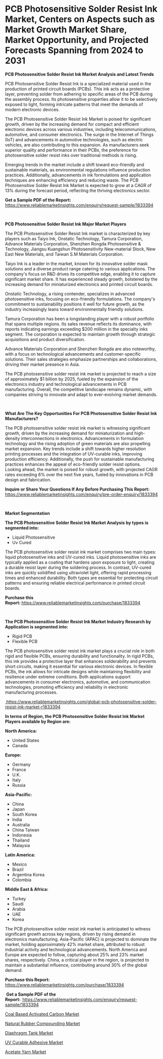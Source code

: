 <p><h1>PCB Photosensitive Solder Resist Ink Market, Centers on Aspects such as Market Growth Market Share, Market Opportunity, and Projected Forecasts Spanning from 2024 to 2031</h1></p><p><strong>PCB Photosensitive Solder Resist Ink Market Analysis and Latest Trends</strong></p>
<p><p>PCB Photosensitive Solder Resist Ink is a specialized material used in the production of printed circuit boards (PCBs). This ink acts as a protective layer, preventing solder from adhering to specific areas of the PCB during the assembly process. Its photosensitive properties allow it to be selectively exposed to light, forming intricate patterns that meet the demands of modern electronic devices.</p><p>The PCB Photosensitive Solder Resist Ink Market is poised for significant growth, driven by the increasing demand for compact and efficient electronic devices across various industries, including telecommunications, automotive, and consumer electronics. The surge in the Internet of Things (IoT) and advancements in automotive technologies, such as electric vehicles, are also contributing to this expansion. As manufacturers seek superior quality and performance in their PCBs, the preference for photosensitive solder resist inks over traditional methods is rising.</p><p>Emerging trends in the market include a shift toward eco-friendly and sustainable materials, as environmental regulations influence production practices. Additionally, advancements in ink formulations and application techniques are enhancing efficiency and reducing waste. The PCB Photosensitive Solder Resist Ink Market is expected to grow at a CAGR of 13% during the forecast period, reflecting the thriving electronics sector.</p></p>
<p><strong>Get a Sample PDF of the Report:&nbsp;</strong> <a href="https://www.reliablemarketinsights.com/enquiry/request-sample/1833394?utm_campaign=1496&utm_medium=2&utm_source=Github&utm_content=ia&utm_term=17102024&utm_id=pcb-photosensitive-solder-resist-ink">https://www.reliablemarketinsights.com/enquiry/request-sample/1833394</a></p>
<p>&nbsp;</p>
<p><strong>PCB Photosensitive Solder Resist Ink Major Market Players</strong></p>
<p><p>The PCB Photosensitive Solder Resist Ink market is characterized by key players such as Taiyo Ink, Onstatic Technology, Tamura Corporation, Advance Materials Corporation, Shenzhen Rongda Photosensitive & Technology, Jiangsu Kuangshun Photosensitivity New-material Stock, New East New Materials, and Taiwan S.M Materials Corporation. </p><p>Taiyo Ink is a leader in the market, known for its innovative solder mask solutions and a diverse product range catering to various applications. The company's focus on R&D drives its competitive edge, enabling it to capture significant market share. It has experienced steady growth, bolstered by the increasing demand for miniaturized electronics and printed circuit boards.</p><p>Onstatic Technology, a rising contender, specializes in advanced photosensitive inks, focusing on eco-friendly formulations. The company's commitment to sustainability positions it well for future growth, as the industry increasingly leans toward environmentally friendly solutions.</p><p>Tamura Corporation has been a longstanding player with a robust portfolio that spans multiple regions. Its sales revenue reflects its dominance, with reports indicating earnings exceeding $200 million in the specialty inks segment. The corporation is expected to maintain growth through strategic acquisitions and product diversification.</p><p>Advance Materials Corporation and Shenzhen Rongda are also noteworthy, with a focus on technological advancements and customer-specific solutions. Their sales strategies emphasize partnerships and collaborations, driving their market presence in Asia.</p><p>The PCB photosensitive solder resist ink market is projected to reach a size of approximately $1 billion by 2025, fueled by the expansion of the electronics industry and technological advancements in PCB manufacturing. Overall, the competitive landscape remains dynamic, with companies striving to innovate and adapt to ever-evolving market demands.</p></p>
<p>&nbsp;</p>
<p><strong>What Are The Key Opportunities For PCB Photosensitive Solder Resist Ink Manufacturers?</strong></p>
<p><p>The PCB photosensitive solder resist ink market is witnessing significant growth, driven by the increasing demand for miniaturization and high-density interconnections in electronics. Advancements in formulation technology and the rising adoption of green materials are also propelling market expansion. Key trends include a shift towards higher resolution printing processes and the integration of UV-curable inks, improving production efficiency. Additionally, the push for sustainable manufacturing practices enhances the appeal of eco-friendly solder resist options. Looking ahead, the market is poised for robust growth, with projected CAGR rates exceeding 6% over the next five years, fueled by innovations in PCB design and fabrication.</p></p>
<p><strong>Inquire or Share Your Questions If Any Before Purchasing This Report:</strong> <a href="https://www.reliablemarketinsights.com/enquiry/pre-order-enquiry/1833394?utm_campaign=1496&utm_medium=2&utm_source=Github&utm_content=ia&utm_term=17102024&utm_id=pcb-photosensitive-solder-resist-ink">https://www.reliablemarketinsights.com/enquiry/pre-order-enquiry/1833394</a></p>
<p>&nbsp;</p>
<p><strong>Market Segmentation</strong></p>
<p><strong>The PCB Photosensitive Solder Resist Ink Market Analysis by types is segmented into:</strong></p>
<p><ul><li>Liquid Photosensitive</li><li>Uv Cured</li></ul></p>
<p><p>The PCB photosensitive solder resist ink market comprises two main types: liquid photosensitive inks and UV-cured inks. Liquid photosensitive inks are typically applied as a coating that hardens upon exposure to light, creating a durable resist layer during the soldering process. In contrast, UV-cured inks are quickly solidified using ultraviolet light, offering rapid processing times and enhanced durability. Both types are essential for protecting circuit patterns and ensuring reliable electrical performance in printed circuit boards.</p></p>
<p><strong>Purchase this Report:&nbsp;</strong><a href="https://www.reliablemarketinsights.com/purchase/1833394?utm_campaign=1496&utm_medium=2&utm_source=Github&utm_content=ia&utm_term=17102024&utm_id=pcb-photosensitive-solder-resist-ink">https://www.reliablemarketinsights.com/purchase/1833394</a></p>
<p>&nbsp;</p>
<p><strong>The PCB Photosensitive Solder Resist Ink Market Industry Research by Application is segmented into:</strong></p>
<p><ul><li>Rigid PCB</li><li>Flexible PCB</li></ul></p>
<p><p>The PCB photosensitive solder resist ink market plays a crucial role in both rigid and flexible PCBs, ensuring durability and functionality. In rigid PCBs, this ink provides a protective layer that enhances solderability and prevents short circuits, making it essential for various electronic devices. In flexible PCBs, the ink allows for intricate designs while maintaining flexibility and resilience under extreme conditions. Both applications support advancements in consumer electronics, automotive, and communication technologies, promoting efficiency and reliability in electronic manufacturing processes.</p></p>
<p><a href="https://www.reliablemarketinsights.com/global-pcb-photosensitive-solder-resist-ink-market-r1833394?utm_campaign=1496&utm_medium=2&utm_source=Github&utm_content=ia&utm_term=17102024&utm_id=pcb-photosensitive-solder-resist-ink">&nbsp;https://www.reliablemarketinsights.com/global-pcb-photosensitive-solder-resist-ink-market-r1833394</a></p>
<p><strong>In terms of Region, the PCB Photosensitive Solder Resist Ink Market Players available by Region are:</strong></p>
<p>
    <p> <strong> North America: </strong>
        <ul>
            <li>United States</li>
            <li>Canada</li>
        </ul>
        </p> 
    <p> <strong> Europe: </strong>
        <ul>
            <li>Germany</li>
            <li>France</li>
            <li>U.K.</li>
            <li>Italy</li>
            <li>Russia</li>
        </ul>
        </p> 
    <p> <strong> Asia-Pacific: </strong>
        <ul>
            <li>China</li>
            <li>Japan</li>
            <li>South Korea</li>
            <li>India</li>
            <li>Australia</li>
            <li>China Taiwan</li>
            <li>Indonesia</li>
            <li>Thailand</li>
            <li>Malaysia</li>
        </ul>
        </p> 
    <p> <strong> Latin America: </strong>
        <ul>
            <li>Mexico</li>
            <li>Brazil</li>
            <li>Argentina Korea</li>
            <li>Colombia</li>
        </ul>
        </p> 
    <p> <strong> Middle East & Africa: </strong>
        <ul>
            <li>Turkey</li>
            <li>Saudi</li>
            <li>Arabia</li>
            <li>UAE</li>
            <li>Korea</li>
        </ul>
    </p>
    </p>
<p><p>The PCB photosensitive solder resist ink market is anticipated to witness significant growth across key regions, driven by rising demand in electronics manufacturing. Asia-Pacific (APAC) is projected to dominate the market, holding approximately 42% market share, attributed to robust industrial activity and technological advancements. North America and Europe are expected to follow, capturing about 25% and 23% market shares, respectively. China, a critical player in the region, is projected to maintain a substantial influence, contributing around 30% of the global demand.</p></p>
<p><strong>Purchase this Report: </strong><a href="https://www.reliablemarketinsights.com/purchase/1833394?utm_campaign=1496&utm_medium=2&utm_source=Github&utm_content=ia&utm_term=17102024&utm_id=pcb-photosensitive-solder-resist-ink">https://www.reliablemarketinsights.com/purchase/1833394</a></p>
<p>&nbsp;<strong>Get a Sample PDF of the Report:&nbsp;&nbsp;</strong><a href="https://www.reliablemarketinsights.com/enquiry/request-sample/1833394?utm_campaign=1496&utm_medium=2&utm_source=Github&utm_content=ia&utm_term=17102024&utm_id=pcb-photosensitive-solder-resist-ink">https://www.reliablemarketinsights.com/enquiry/request-sample/1833394</a></p>
<p><strong></strong></p>
<p><p><a href="https://www.linkedin.com/pulse/coal-based-activated-carbon-ecosystem-mapping-innovation-value-nm5ce?utm_campaign=1496&utm_medium=2&utm_source=Github&utm_content=ia&utm_term=17102024&utm_id=pcb-photosensitive-solder-resist-ink">Coal Based Activated Carbon Market</a></p><p><a href="https://www.linkedin.com/pulse/natural-rubber-compounding-spectrum-usage-patterns-sector-pqtle?utm_campaign=1496&utm_medium=2&utm_source=Github&utm_content=ia&utm_term=17102024&utm_id=pcb-photosensitive-solder-resist-ink">Natural Rubber Compounding Market</a></p><p><a href="https://issuu.com/reportprime-2/docs/diaphragm-tank-market-size-2030.ppt_c6338c2bcc1cc6?utm_campaign=1496&utm_medium=2&utm_source=Github&utm_content=ia&utm_term=17102024&utm_id=pcb-photosensitive-solder-resist-ink">Diaphragm Tank Market</a></p><p><a href="https://www.linkedin.com/pulse/uv-curable-adhesive-market-industry-landscape-growth-trajectories-lbm5e?utm_campaign=1496&utm_medium=2&utm_source=Github&utm_content=ia&utm_term=17102024&utm_id=pcb-photosensitive-solder-resist-ink">UV Curable Adhesive Market</a></p><p><a href="https://www.linkedin.com/pulse/acetate-yarn-market-research-report-exploring-size-revenue-1qzke?utm_campaign=1496&utm_medium=2&utm_source=Github&utm_content=ia&utm_term=17102024&utm_id=pcb-photosensitive-solder-resist-ink">Acetate Yarn Market</a></p></p>